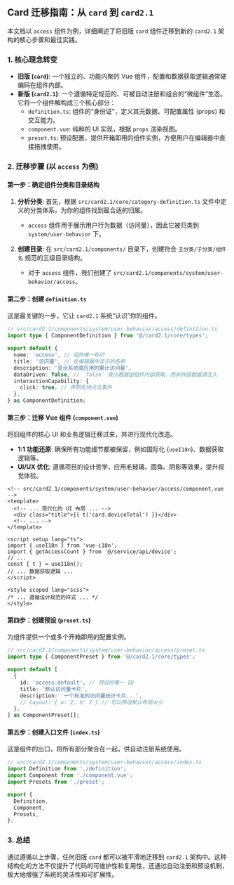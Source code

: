 ## Card 迁移指南：从 `card` 到 `card2.1`

本文档以 `access` 组件为例，详细阐述了将旧版 `card` 组件迁移到新的 `card2.1` 架构的核心步骤和最佳实践。

### 1. 核心理念转变

- **旧版 (`card`)**: 一个独立的、功能内聚的 Vue 组件，配置和数据获取逻辑通常硬编码在组件内部。
- **新版 (`card2.1`)**: 一个遵循特定规范的、可被自动注册和组合的“微组件”生态。它将一个组件解构成三个核心部分：
    - `definition.ts`: 组件的“身份证”，定义其元数据、可配置属性 (props) 和交互能力。
    - `component.vue`: 纯粹的 UI 实现，根据 `props` 渲染视图。
    - `preset.ts`: 预设配置，提供开箱即用的组件实例，方便用户在编辑器中直接拖拽使用。

### 2. 迁移步骤 (以 `access` 为例)

#### 第一步：确定组件分类和目录结构

1.  **分析分类**: 首先，根据 `src/card2.1/core/category-definition.ts` 文件中定义的分类体系，为你的组件找到最合适的归属。
    - `access` 组件用于展示用户行为数据（访问量），因此它被归类到 `system/user-behavior` 下。

2.  **创建目录**: 在 `src/card2.1/components/` 目录下，创建符合 `主分类/子分类/组件名` 规范的三级目录结构。
    - 对于 `access` 组件，我们创建了 `src/card2.1/components/system/user-behavior/access`。

#### 第二步：创建 `definition.ts`

这是最关键的一步，它让 `card2.1` 系统“认识”你的组件。

```typescript
// src/card2.1/components/system/user-behavior/access/definition.ts
import type { ComponentDefinition } from '@/card2.1/core/types';

export default {
  name: 'access', // 组件唯一标识
  title: '访问量', // 在编辑器中显示的名称
  description: '显示系统或应用的累计访问量',
  dataDriven: false, // `false` 表示数据由组件内部获取，而非外部数据源注入
  interactionCapability: {
    click: true, // 声明支持点击事件
  },
} as ComponentDefinition;
```

#### 第三步：迁移 Vue 组件 (`component.vue`)

将旧组件的核心 UI 和业务逻辑迁移过来，并进行现代化改造。

- **1:1 功能还原**: 确保所有功能细节都被保留，例如国际化 (`useI18n`)、数据获取逻辑等。
- **UI/UX 优化**: 遵循项目的设计哲学，应用毛玻璃、圆角、阴影等效果，提升视觉体验。

```vue
<!-- src/card2.1/components/system/user-behavior/access/component.vue -->
<template>
  <!-- ... 现代化的 UI 布局 ... -->
  <div class="title">{{ t('card.deviceTotal') }}</div>
  <!-- ... -->
</template>

<script setup lang="ts">
import { useI18n } from 'vue-i18n';
import { getAccessCount } from '@/service/api/device';
// ...
const { t } = useI18n();
// ... 数据获取逻辑 ...
</script>

<style scoped lang="scss">
/* ... 遵循设计规范的样式 ... */
</style>
```

#### 第四步：创建预设 (`preset.ts`)

为组件提供一个或多个开箱即用的配置实例。

```typescript
// src/card2.1/components/system/user-behavior/access/preset.ts
import type { ComponentPreset } from '@/card2.1/core/types';

export default [
  {
    id: 'access.default', // 预设的唯一 ID
    title: '默认访问量卡片',
    description: '一个标准的访问量统计卡片...',
    // layout: { w: 2, h: 2 } // 可以预设默认布局大小
  },
] as ComponentPreset[];
```

#### 第五步：创建入口文件 (`index.ts`)

这是组件的出口，将所有部分聚合在一起，供自动注册系统使用。

```typescript
// src/card2.1/components/system/user-behavior/access/index.ts
import Definition from './definition';
import Component from './component.vue';
import Presets from './preset';

export {
  Definition,
  Component,
  Presets,
};
```

### 3. 总结

通过遵循以上步骤，任何旧版 `card` 都可以被平滑地迁移到 `card2.1` 架构中。这种结构化的方法不仅提升了代码的可维护性和复用性，还通过自动注册和预设机制，极大地增强了系统的灵活性和可扩展性。